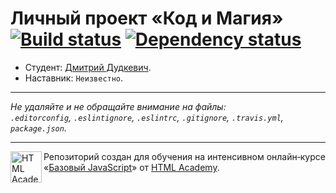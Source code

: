 # Личный проект «Код и Магия» [![Build status][travis-image]][travis-url] [![Dependency status][dependency-image]][dependency-url]

* Студент: [Дмитрий Дудкевич](https://up.htmlacademy.ru/javascript/4/user/35690).
* Наставник: `Неизвестно`.

---

_Не удаляйте и не обращайте внимание на файлы:_<br>
_`.editorconfig`, `.eslintignore`, `.eslintrc`, `.gitignore`, `.travis.yml`, `package.json`._

---

<a href="https://htmlacademy.ru/intensive/javascript"><img align="left" width="50" height="50" title="HTML Academy" src="https://up.htmlacademy.ru/static/img/intensive/javascript/logo-for-github.svg"></a>

Репозиторий создан для обучения на интенсивном онлайн‑курсе «[Базовый JavaScript](https://htmlacademy.ru/intensive/javascript)» от [HTML Academy](https://htmlacademy.ru).

[travis-image]: https://travis-ci.org/htmlacademy-javascript/35690-code-and-magick.svg?branch=master
[travis-url]: https://travis-ci.org/htmlacademy-javascript/35690-code-and-magick
[dependency-image]: https://david-dm.org/htmlacademy-javascript/35690-code-and-magick.svg?style=flat-square
[dependency-url]: https://david-dm.org/htmlacademy-javascript/35690-code-and-magick
